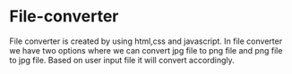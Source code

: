 # File-converter
File converter is created by using html,css and javascript.
In file converter we have two options where we can convert jpg file to png file and png file to jpg file.
Based on user input file it will convert accordingly.
